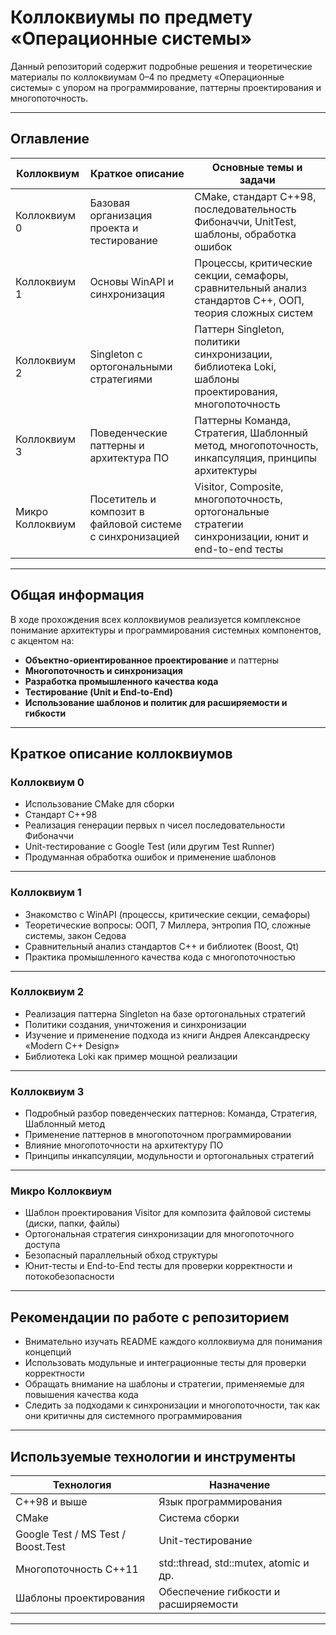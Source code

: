 # Коллоквиумы по предмету «Операционные системы»

Данный репозиторий содержит подробные решения и теоретические материалы по коллоквиумам 0–4 по предмету «Операционные системы» с упором на программирование, паттерны проектирования и многопоточность.

---

## Оглавление

| Коллоквиум      | Краткое описание                                   | Основные темы и задачи                                     |
|-----------------|---------------------------------------------------|-----------------------------------------------------------|
| Коллоквиум 0    | Базовая организация проекта и тестирование       | CMake, стандарт C++98, последовательность Фибоначчи, UnitTest, шаблоны, обработка ошибок |
| Коллоквиум 1    | Основы WinAPI и синхронизация                      | Процессы, критические секции, семафоры, сравнительный анализ стандартов C++, ООП, теория сложных систем |
| Коллоквиум 2    | Singleton с ортогональными стратегиями             | Паттерн Singleton, политики синхронизации, библиотека Loki, шаблоны проектирования, многопоточность |
| Коллоквиум 3    | Поведенческие паттерны и архитектура ПО            | Паттерны Команда, Стратегия, Шаблонный метод, многопоточность, инкапсуляция, принципы архитектуры |
| Микро Коллоквиум  | Посетитель и композит в файловой системе с синхронизацией | Visitor, Composite, многопоточность, ортогональные стратегии синхронизации, юнит и end-to-end тесты |

---

## Общая информация

В ходе прохождения всех коллоквиумов реализуется комплексное понимание архитектуры и программирования системных компонентов, с акцентом на:

- **Объектно-ориентированное проектирование** и паттерны
- **Многопоточность и синхронизация**
- **Разработка промышленного качества кода**
- **Тестирование (Unit и End-to-End)**
- **Использование шаблонов и политик для расширяемости и гибкости**

---

## Краткое описание коллоквиумов

### Коллоквиум 0  
- Использование CMake для сборки  
- Стандарт C++98  
- Реализация генерации первых n чисел последовательности Фибоначчи  
- Unit-тестирование с Google Test (или другим Test Runner)  
- Продуманная обработка ошибок и применение шаблонов  

---

### Коллоквиум 1  
- Знакомство с WinAPI (процессы, критические секции, семафоры)  
- Теоретические вопросы: ООП, 7 Миллера, энтропия ПО, сложные системы, закон Седова  
- Сравнительный анализ стандартов C++ и библиотек (Boost, Qt)  
- Практика промышленного качества кода с многопоточностью  

---

### Коллоквиум 2  
- Реализация паттерна Singleton на базе ортогональных стратегий  
- Политики создания, уничтожения и синхронизации  
- Изучение и применение подхода из книги Андрея Александреску «Modern C++ Design»  
- Библиотека Loki как пример мощной реализации  

---

### Коллоквиум 3  
- Подробный разбор поведенческих паттернов: Команда, Стратегия, Шаблонный метод  
- Применение паттернов в многопоточном программировании  
- Влияние многопоточности на архитектуру ПО  
- Принципы инкапсуляции, модульности и ортогональных стратегий  

---

### Микро Коллоквиум 
- Шаблон проектирования Visitor для композита файловой системы (диски, папки, файлы)  
- Ортогональная стратегия синхронизации для многопоточного доступа  
- Безопасный параллельный обход структуры  
- Юнит-тесты и End-to-End тесты для проверки корректности и потокобезопасности  

---

## Рекомендации по работе с репозиторием

- Внимательно изучать README каждого коллоквиума для понимания концепций  
- Использовать модульные и интеграционные тесты для проверки корректности  
- Обращать внимание на шаблоны и стратегии, применяемые для повышения качества кода  
- Следить за подходами к синхронизации и многопоточности, так как они критичны для системного программирования  

---

## Используемые технологии и инструменты

| Технология          | Назначение                                   |
|---------------------|----------------------------------------------|
| C++98 и выше        | Язык программирования                        |
| CMake               | Система сборки                               |
| Google Test / MS Test / Boost.Test | Unit-тестирование               |
| Многопоточность C++11| std::thread, std::mutex, atomic и др.       |
| Шаблоны проектирования | Обеспечение гибкости и расширяемости       |

---

